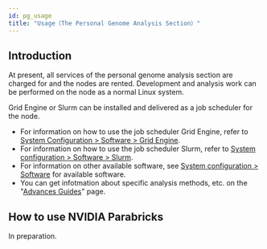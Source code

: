 ```yaml
---
id: pg_usage
title: "Usage（The Personal Genome Analysis Section）"
---
```



## Introduction

At present, all services of the personal genome analysis section are charged for and the nodes are rented.
Development and analysis work can be performed on the node as a normal Linux system.

Grid Engine or Slurm can be installed and delivered as a job scheduler for the node.


- For information on how to use the job scheduler Grid Engine, refer to [System Configuration > Software > Grid Engine](/software/grid_engine/grid_engine.md).
- For information on how to use the job scheduler Slurm, refer to [System configuration > Software > Slurm](/software/slurm).
- For information on other available software, see [System configuration > Software](../software/software.md) for available software.
- You can get infotmation about specific analysis methods, etc. on the "[Advances Guides](/advanced_guides/advanced_guide)" page.


## How to use NVIDIA Parabricks

In preparation.
